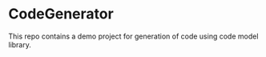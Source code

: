 CodeGenerator
=============

This repo contains a demo project for generation of code using code model library.
